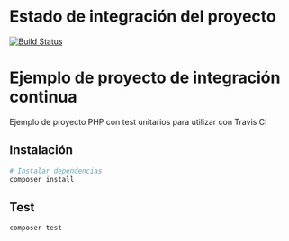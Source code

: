 # Estado de integración del proyecto

[![Build Status](https://travis-ci.com/organizacion-sesion-3-Manuel-Arnau/sesion5-1-travis.svg?branch=master)](https://travis-ci.com/organizacion-sesion-3-Manuel-Arnau/sesion5-1-travis)
# Ejemplo de proyecto de integración continua

Ejemplo de proyecto PHP con test unitarios para utilizar con Travis CI

## Instalación

``` bash
# Instalar dependencias
composer install
```

## Test

``` bash
composer test
```
